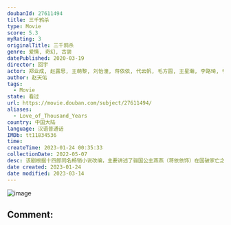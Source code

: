 ```yaml
---
doubanId: 27611494
title: 三千鸦杀
type: Movie
score: 5.3
myRating: 3
originalTitle: 三千鸦杀
genre: 爱情, 奇幻, 古装
datePublished: 2020-03-19
director: 回宇
actor: 郑业成, 赵露思, 王萌黎, 刘怡潼, 蒋依依, 代云帆, 毛方圆, 王星瀚, 李路琦, 李明峻, 许梦圆, 张兴泽, 刘锡明, 乔于庭, 张鼎鼎, 刘露, 巫蛊悠悠, 廖松梅, 徐佳琦, 李诗妍, 卢力峰, 颜东, 史泽鲲, 陆婷玉, 贺文潇
author: 赵天佑
tags:
  - Movie
state: 看过
url: https://movie.douban.com/subject/27611494/
aliases:
  - Love_of_Thousand_Years
country: 中国大陆
language: 汉语普通话
IMDb: tt11834536
time: 
createTime: 2023-01-24 00:35:33
collectionDate: 2022-05-07
desc: 该剧根据十四郎同名畅销小说改编，主要讲述了骊国公主燕燕（蒋依依饰）在国破家亡之后，改头换面来到香取山，以覃川（赵露思饰）之名找寻上古灵灯，誓要解救天下百姓。而早在她不知道的时候，上仙傅九云（郑业成饰）...
date created: 2023-01-24
date modified: 2023-03-14
---
```


![image](p2564293166.jpg)

Comment:
---
